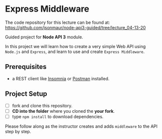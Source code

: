 # Express Middleware

The code repository for this lecture can be found at:
https://github.com/jsonmaur/node-api3-guided/tree/lecture_04-13-20

Guided project for **Node API 3** module.

In this project we will learn how to create a very simple Web API using `Node.js` and `Express`, and learn to use and create `Express Middleware`.

## Prerequisites

- a REST client like [Insomnia](https://insomnia.rest/download/) or [Postman](https://www.getpostman.com/downloads/) installed.

## Project Setup

- [ ] fork and clone this repository.
- [ ] **CD into the folder** where you cloned the **your fork**.
- [ ] type `npm install` to download dependencies.

Please follow along as the instructor creates and adds `middleware` to the API step by step.
